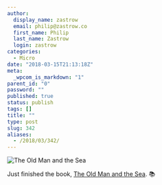 ```yaml
---
author:
  display_name: zastrow
  email: philip@zastrow.co
  first_name: Philip
  last_name: Zastrow
  login: zastrow
categories:
  - Micro
date: "2018-03-15T21:13:18Z"
meta:
  _wpcom_is_markdown: "1"
parent_id: "0"
password: ""
published: true
status: publish
tags: []
title: ""
type: post
slug: 342
aliases:
  - /2018/03/342/
---
```

<p><img src="https://i.gr-assets.com/images/S/compressed.photo.goodreads.com/books/1360558591l/6396997.jpg" alt="The Old Man and the Sea" /></p>

<p>Just finished the book, <a href="https://www.goodreads.com/review/show/2232655177?utm_medium=api&amp;utm_source=rss">The Old Man and the Sea</a>. 📚</p>
